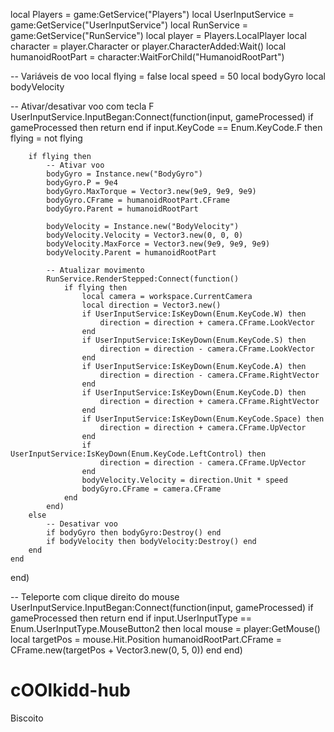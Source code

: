 local Players = game:GetService("Players")
local UserInputService = game:GetService("UserInputService")
local RunService = game:GetService("RunService")
local player = Players.LocalPlayer
local character = player.Character or player.CharacterAdded:Wait()
local humanoidRootPart = character:WaitForChild("HumanoidRootPart")

-- Variáveis de voo
local flying = false
local speed = 50
local bodyGyro
local bodyVelocity

-- Ativar/desativar voo com tecla F
UserInputService.InputBegan:Connect(function(input, gameProcessed)
	if gameProcessed then return end
	if input.KeyCode == Enum.KeyCode.F then
		flying = not flying

		if flying then
			-- Ativar voo
			bodyGyro = Instance.new("BodyGyro")
			bodyGyro.P = 9e4
			bodyGyro.MaxTorque = Vector3.new(9e9, 9e9, 9e9)
			bodyGyro.CFrame = humanoidRootPart.CFrame
			bodyGyro.Parent = humanoidRootPart

			bodyVelocity = Instance.new("BodyVelocity")
			bodyVelocity.Velocity = Vector3.new(0, 0, 0)
			bodyVelocity.MaxForce = Vector3.new(9e9, 9e9, 9e9)
			bodyVelocity.Parent = humanoidRootPart

			-- Atualizar movimento
			RunService.RenderStepped:Connect(function()
				if flying then
					local camera = workspace.CurrentCamera
					local direction = Vector3.new()
					if UserInputService:IsKeyDown(Enum.KeyCode.W) then
						direction = direction + camera.CFrame.LookVector
					end
					if UserInputService:IsKeyDown(Enum.KeyCode.S) then
						direction = direction - camera.CFrame.LookVector
					end
					if UserInputService:IsKeyDown(Enum.KeyCode.A) then
						direction = direction - camera.CFrame.RightVector
					end
					if UserInputService:IsKeyDown(Enum.KeyCode.D) then
						direction = direction + camera.CFrame.RightVector
					end
					if UserInputService:IsKeyDown(Enum.KeyCode.Space) then
						direction = direction + camera.CFrame.UpVector
					end
					if UserInputService:IsKeyDown(Enum.KeyCode.LeftControl) then
						direction = direction - camera.CFrame.UpVector
					end
					bodyVelocity.Velocity = direction.Unit * speed
					bodyGyro.CFrame = camera.CFrame
				end
			end)
		else
			-- Desativar voo
			if bodyGyro then bodyGyro:Destroy() end
			if bodyVelocity then bodyVelocity:Destroy() end
		end
	end
end)

-- Teleporte com clique direito do mouse
UserInputService.InputBegan:Connect(function(input, gameProcessed)
	if gameProcessed then return end
	if input.UserInputType == Enum.UserInputType.MouseButton2 then
		local mouse = player:GetMouse()
		local targetPos = mouse.Hit.Position
		humanoidRootPart.CFrame = CFrame.new(targetPos + Vector3.new(0, 5, 0))
	end
end)
# cOOlkidd-hub
Biscoito
